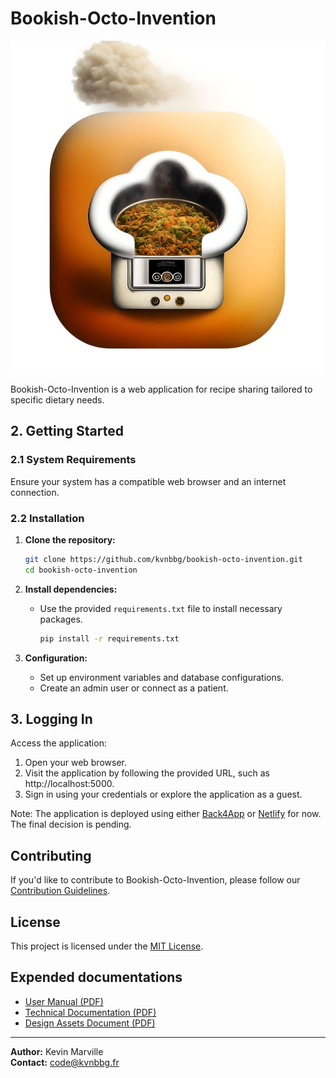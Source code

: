 # Bookish-Octo-Invention

![Bookish-Octo-Invention Logo](doc/images/logo.png)

Bookish-Octo-Invention is a web application for recipe sharing tailored to specific dietary needs.

## 2. Getting Started

### 2.1 System Requirements

Ensure your system has a compatible web browser and an internet connection.

### 2.2 Installation

1. **Clone the repository:**
   ```bash
   git clone https://github.com/kvnbbg/bookish-octo-invention.git
   cd bookish-octo-invention
   ```

2. **Install dependencies:**
   - Use the provided `requirements.txt` file to install necessary packages.
     ```bash
     pip install -r requirements.txt
     ```

3. **Configuration:**
   - Set up environment variables and database configurations.
   - Create an admin user or connect as a patient.

## 3. Logging In

Access the application:
1. Open your web browser.
2. Visit the application by following the provided URL, such as http://localhost:5000.
3. Sign in using your credentials or explore the application as a guest.

Note: The application is deployed using either [Back4App](https://containers.back4app.com/) or [Netlify](https://netlify.app/) for now. The final decision is pending.

## Contributing

If you'd like to contribute to Bookish-Octo-Invention, please follow our [Contribution Guidelines](CONTRIBUTING.md).

## License

This project is licensed under the [MIT License](LICENSE).

## Expended documentations

- [User Manual (PDF)](doc/userManual.md)
- [Technical Documentation (PDF)](doc/technicalDoc.md)
- [Design Assets Document (PDF)](doc/designAssets.md)


---

**Author:** Kevin Marville  
**Contact:** code@kvnbbg.fr
